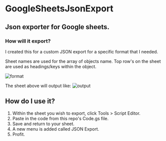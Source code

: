 # GoogleSheetsJsonExport
## Json exporter for Google sheets. 

### How will it export?
I created this for a custom JSON export for a specific format that I needed. 

Sheet names are used for the array of objects name.
Top row's on the sheet are used as headings/keys within the object.

![format](https://cloud.githubusercontent.com/assets/12613692/8113296/e149e4d2-1021-11e5-9811-526fafef3cd7.png)

The sheet above will output like:
![output](https://cloud.githubusercontent.com/assets/12613692/8113309/f5873e36-1021-11e5-970f-67d6c532c446.png)

## How do I use it?
1. Within the sheet you wish to export, click Tools > Script Editor.
2. Paste in the code from this repo's Code.gs file.
3. Save and return to your sheet.
4. A new menu is added called JSON Export.
5. Profit.

